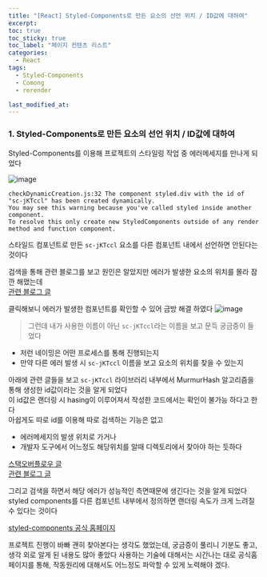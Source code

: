```yaml
---
title: "[React] Styled-Components로 만든 요소의 선언 위치 / ID값에 대하여"
excerpt:
toc: true
toc_sticky: true
toc_label: "페이지 컨텐츠 리스트"
categories:
  - React
tags:
  - Styled-Components
  - Comong
  - rerender

last_modified_at:
---
```


### **1. Styled-Components로 만든 요소의 선언 위치 / ID값에 대하여**

Styled-Components를 이용해 프로젝트의 스타일링 작업 중 에러메세지를 만나게 되었다

![image](https://user-images.githubusercontent.com/86667412/154794972-99560c3c-5d7a-4360-af36-5bd8ffc55660.png)

```
checkDynamicCreation.js:32 The component styled.div with the id of "sc-jKTccl" has been created dynamically.
You may see this warning because you've called styled inside another component.
To resolve this only create new StyledComponents outside of any render method and function component.
```

스타일드 컴포넌트로 만든 `sc-jKTccl` 요소를 다른 컴포넌트 내에서 선언하면 안된다는 것이다

검색을 통해 관련 블로그를 보고 원인은 알았지만 에러가 발생한 요소의 위치를 몰라 잠깐 해맸는데  
[관련 블로그 글](https://letsgojieun.tistory.com/m/120)

클릭해보니 에러가 발생한 컴포넌트를 확인할 수 있어 금방 해결 하였다
![image](https://user-images.githubusercontent.com/86667412/154795074-1d67481b-b1a2-4981-a0d4-9b7da86d1bdb.png)

> 그런데 내가 사용한 이름이 아닌 `sc-jKTccl`라는 이름을 보고 문득 궁금증이 들었다

- 저런 네이밍은 어떤 프로세스를 통해 진행되는지
- 만약 다른 에러 발생 시 `sc-jKTccl` 이름을 보고 요소의 위치를 찾을 수 있는지

아래에 관련 글들을 보고 `sc-jKTccl` 라이브러리 내부에서 MurmurHash 알고리즘을 통해 생성한 id값이라는 것을 알게 되었다  
이 id값은 랜더링 시 hasing이 이루어져서 작성한 코드에서는 확인이 불가능 하다고 한다  
아쉽게도 따로 id를 이용해 따로 검색하는 기능은 없고

- 에러메세지의 발생 위치로 가거나
- 개발자 도구에서 어느정도 해당위치를 알때 디렉토리에서 찾아야 하는 듯하다

[스택오버플로우 글](https://stackoverflow.com/questions/59961697/random-classes-getting-displayed-when-we-use-styled-components)  
[관련 블로그 글](https://john015.netlify.app/styled-components%EB%8A%94-%EC%96%B4%EB%96%BB%EA%B2%8C-%EB%8F%99%EC%9E%91%ED%95%A0%EA%B9%8C#styled-components%EC%9D%98-%EB%82%B4%EB%B6%80-%EB%8F%99%EC%9E%91%EC%9B%90%EB%A6%AC)

그리고 검색을 하면서 해당 에러가 성능적인 측면때문에 생긴다는 것을 알게 되었다
styled components를 다른 컴포넌트 내부에서 정의하면 랜더링 속도가 크게 느려질 수 있다는 것이다

[styled-components 공식 홈페이지](https://styled-components.com/docs/basics#coming-from-css)

프로젝트 진행이 바빠 괜히 찾아본다는 생각도 했었는데, 궁금증이 풀리니 기분도 좋고, 생각 외로 알게 된 내용도 많아 좋았다
사용하는 기술에 대해서는 시간나는 대로 공식홈페이지를 통해, 작동원리에 대해서도 어느정도 파악할 수 있게 노력해야 겠다.
